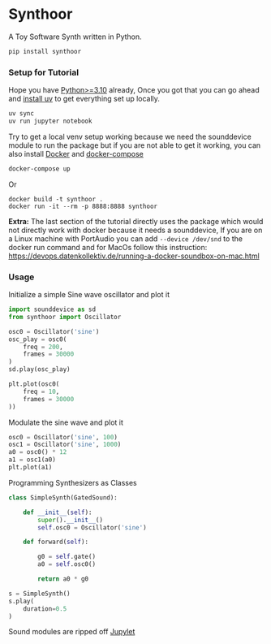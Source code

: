 # Synthoor

A Toy Software Synth written in Python.

```sh
pip install synthoor
```

### Setup for Tutorial

Hope you have [Python>=3.10](https://www.python.org/downloads/) already, Once you got that you can go ahead and [install uv](https://docs.astral.sh/uv/getting-started/installation/) to get everything set up locally.

```sh
uv sync
uv run jupyter notebook
```

Try to get a local venv setup working because we need the sounddevice module to run the package but if you are not able to get it working, you can also install [Docker](https://www.docker.com/get-started/) and [docker-compose](https://docs.docker.com/compose/install/)

```sh
docker-compose up
```

Or

```
docker build -t synthoor .
docker run -it --rm -p 8888:8888 synthoor
```

**Extra:** The last section of the tutorial directly uses the package which would not directly work with docker because it needs a sounddevice, If you are on a Linux machine with PortAudio you can add `--device /dev/snd` to the docker run command and for MacOs follow this instruction: https://devops.datenkollektiv.de/running-a-docker-soundbox-on-mac.html


### Usage

Initialize a simple Sine wave oscillator and plot it

```python
import sounddevice as sd
from synthoor import Oscillator

osc0 = Oscillator('sine')
osc_play = osc0(
    freq = 200,
    frames = 30000
)
sd.play(osc_play)

plt.plot(osc0(
    freq = 10,
    frames = 30000
))
```


Modulate the sine wave and plot it

```python
osc0 = Oscillator('sine', 100)
osc1 = Oscillator('sine', 1000)
a0 = osc0() * 12
a1 = osc1(a0)
plt.plot(a1)
```

Programming Synthesizers as Classes

```python
class SimpleSynth(GatedSound):

    def __init__(self):
        super().__init__()
        self.osc0 = Oscillator('sine')

    def forward(self):

        g0 = self.gate()
        a0 = self.osc0()

        return a0 * g0

s = SimpleSynth()
s.play(
    duration=0.5
)
```

Sound modules are ripped off [Jupylet](https://github.com/nir/jupylet/)
